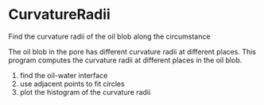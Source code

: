 # CurvatureRadii
 Find the curvature radii of the oil blob along the circumstance

 The oil blob in the pore has different curvature radii at different places. This program computes the curvature radii at different places in the oil blob.

 1. find the oil-water interface
 2. use adjacent points to fit circles
 3. plot the histogram of the curvature radii
